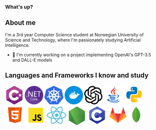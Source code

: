### What's up?

## About me
I'm a 3rd year Computer Science student at Norwegian University of Science and Technology, where I'm passionately studying Artificial Intelligence. 

<!-- * I'm currently working on <a href="https://folk.ntnu.no/olavslo/">my personal NTNU webpage</a>. -->

- 🔭 I'm currently working on a project implementing OpenAI's GPT-3.5 and DALL-E models

## Languages and Frameworks I know and study
<div>
    <img src="logos/c-sharp.png" style="height: 60px; display: inline-block;" />
    <img src="logos/dotnet.png" style="height: 60px; display: inline-block;" />
    <img src="logos/kubernetes.webp" style="height: 60px; display: inline-block;" />
    <img src="logos/docker.png" style="height: 60px; display: inline-block;" />
    <img src="logos/openai.png" style="height: 60px; display: inline-block;" />
    <img src="logos/java.png" style="height: auto; display: inline-block;" />
    <img src="logos/python.png" style="height: auto; display: inline-block;" />
    <img src="logos/html.png" style="height: auto; display: inline-block;" />
    <img src="logos/javascript.png" style="height: auto; display: inline-block;" />
    <img src="logos/react.png" style="height: auto; display: inline-block;" />
    <img src="logos/nodejs.png" style="height: 60px; display: inline-block;" />
    <img src="logos/c.png" style="height: auto; display: inline-block;" />
    <img src="logos/gitlab.png" style="height: auto; display: inline-block;" />
    <img src="logos/mongodb.png" style="height: 60px; display: inline-block;" />
</div>

<!--
**olavsl/olavsl** is a ✨ _special_ ✨ repository because its `README.md` (this file) appears on your GitHub profile.

Here are some ideas to get you started:

- 🔭 I’m currently working on ...
- 🌱 I’m currently learning ...
- 👯 I’m looking to collaborate on ...
- 🤔 I’m looking for help with ...
- 💬 Ask me about ...
- 📫 How to reach me: ...
- 😄 Pronouns: ...
- ⚡ Fun fact: ...
-->
